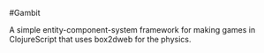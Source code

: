 #Gambit

A simple entity-component-system framework for making games in ClojureScript that uses box2dweb for the physics.

